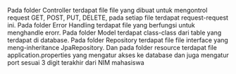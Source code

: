 Pada folder Controller terdapat file file yang dibuat untuk mengontrol request GET, POST, PUT, DELETE, pada setiap file terdapat request-request ini. Pada folder Error Handling terdapat file yang berfungsi untuk menghandle erorr. Pada folder Model terdapat class-class dari table yang terdapat di database. Pada folder Repository terdapat file file interface yang meng-inheritance JpaRepository.
Dan pada folder resource terdapat file application.properties yang mengatur akses ke database dan juga mengatur port sesuai 3 digit terakhir dari NIM mahasiswa
